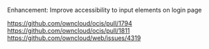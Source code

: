 Enhancement: Improve accessibility to input elements on login page

https://github.com/owncloud/ocis/pull/1794
https://github.com/owncloud/ocis/pull/1811
https://github.com/owncloud/web/issues/4319
